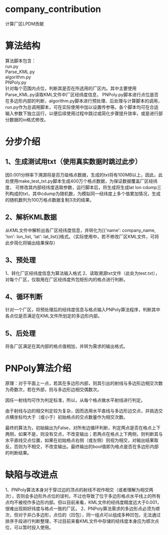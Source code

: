 # company_contribution
计算厂区LPDM贡献

# 算法结构
算法脚本包含：    
run.py   
Parse_KML.py    
algorithm.py     
PNPoly.py     
针对每个范围内点位，判断其是否在所选用的厂区内。其中主要使用Parse_KML.py读取KML文件中厂区经纬度信息，
PNPoly.py脚本进行点位是否在多边形内部的判断，algorithm.py脚本进行预处理、后处理与计算脚本的调用，
run.py作为总调用脚本，可在实际使用中加以设置传参等。各个脚本均可在合适输入参数下独立运行，以便后续使用过程中跳过或简化步骤提升效率，或是进行部分数据的io格式修改。  

# 分步介绍
## 1、生成测试用txt（使用真实数据时跳过此步）
因0.001分辨率下溯源将是百万级格点数据，生成的txt将有100MB以上，因此，此处使用make_test_txt.py脚本生成400万个格点数据，为保证数据覆盖厂区经纬度，
可修改其内部经纬度选取参数，运行脚本后，将生成将生成lat lon cdump三列构成的txt，其中cdump为随机数，为模拟同一经纬度上多个值累加情况，生成的随机数列为100万格点数据复制3次的结果。

## 2、解析KML数据
从KML文件中解析出各厂区经纬度信息，并转化为[{'name': company_name, 'lon': lon_list, 'lat': lat_list}]格式。（实际使用中，若不修改厂区KML文件，可将此步简化将输出结果保存）

## 3、预处理
1、转化厂区经纬度信息为算法输入格式
2、读取溯源txt文件（此处为test.txt），对每个厂区，仅取用在厂区经纬度外包矩形内的格点进行判断。

## 4、循环判断
针对一个厂区，将预处理后的经纬度信息与格点输入PNPoly算法程序，判断其中各点位是否满足在KML文件所划定的多边形内部。

## 5、后处理
将各厂区满足在其内部的格点值相加，并转为需求的输出格式。

# PNPoly算法介绍
原理：对于平面上一点，若其在多边形内部，则其引出的射线与多边形边相交次数为奇数次，若在外部，则与多边形边相交偶数次。

因任一射线均可作为判定标准，所以，从每个格点做水平射线进行判定。

由于射线与边的相交判定较为复杂，因而选用水平直线与多边形边交点，并挑选交点横坐标均大于（或小于）初始格点的交点数量作为相交次数。

最终的算法为，初始输出为False，对所有边循环判断，判定两点是否在格点上下两侧，如果不是，则没有交点，不改变输出；若两点在格点上下两侧，则判断其与水平直线交点位置，如果在初始格点右侧（或左侧）则视为相交，对输出结果取反。否则为不相交，不改变输出。最终输出的bool值即为格点是否在多边形内部的判断结果。

# 缺陷与改进点
1、PNPoly算法本身对于穿过边的顶点的射线不视作相交（或者理解为相交两次），否则会多边形外点位的误判，不过也导致了位于多边形格点水平线上的所有点均不被视作多边形内部。但以目前来看，KML文件的经纬度精度远大于0.001，很难出现刚好纬度与格点一致的厂区。
2、PNPoly算法需求的多边形点必须为顺次，但对于非凸多边形，点位的（凹包），同一组点可以组成多种凹包，无法通过排序手段进行判断整理，不过目前来看KML文件中存储的经纬度本身应为顺次点位，可以暂时投入使用。
